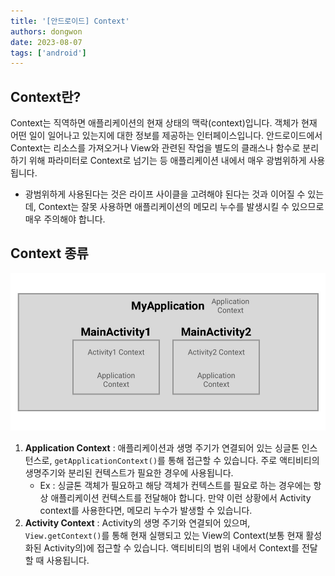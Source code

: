 ```yaml
---
title: '[안드로이드] Context'
authors: dongwon
date: 2023-08-07
tags: ['android']
---
```


## Context란?

Context는 직역하면 애플리케이션의 현재 상태의 맥락(context)입니다. 객체가 현재 어떤 일이 일어나고 있는지에 대한 정보를 제공하는 인터페이스입니다. 안드로이드에서 Context는 리소스를 가져오거나 View와 관련된 작업을 별도의 클래스나 함수로 분리하기 위해 파라미터로 Context로 넘기는 등 애플리케이션 내에서 매우 광범위하게 사용됩니다.

-   광범위하게 사용된다는 것은 라이프 사이클을 고려해야 된다는 것과 이어질 수 있는데,  Context는 잘못 사용하면  애플리케이션의 메모리 누수를 발생시킬 수 있으므로 매우 주의해야 합니다.

## **Context 종류**

![](./assets/android-context-01.jpg)

1.  **Application Context** : 애플리케이션과 생명 주기가 연결되어 있는 싱글톤 인스턴스로, `getApplicationContext()`를 통해 접근할 수 있습니다. 주로 액티비티의 생명주기와 분리된 컨텍스트가 필요한 경우에 사용됩니다.
    -   Ex : 싱글톤 객체가 필요하고 해당 객체가 컨텍스트를 필요로 하는 경우에는 항상 애플리케이션 컨텍스트를 전달해야 합니다. 만약 이런 상황에서 Activity context를 사용한다면, 메모리 누수가 발생할 수 있습니다.
2.  **Activity Context** : Activity의 생명 주기와 연결되어 있으며, `View.getContext()`를 통해 현재 실행되고 있는 View의 Context(보통 현재 활성화된 Activity의)에 접근할 수 있습니다. 액티비티의 범위 내에서 Context를 전달할 때 사용됩니다.